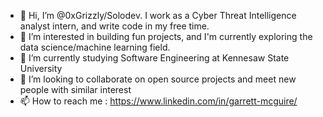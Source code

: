 - 👋 Hi, I’m @0xGrizzly/Solodev. I work as a Cyber Threat Intelligence analyst intern, and write code in my free time.
- 👀 I’m interested in building fun projects, and I'm currently exploring the data science/machine learning field.
- 🌱 I’m currently studying Software Engineering at Kennesaw State University
- 💞️ I’m looking to collaborate on open source projects and meet new people with similar interest
- 📫 How to reach me : https://www.linkedin.com/in/garrett-mcguire/

<!---
GarrettMcGuire54/GarrettMcGuire54 is a ✨ special ✨ repository because its `README.md` (this file) appears on your GitHub profile.
You can click the Preview link to take a look at your changes.
--->
